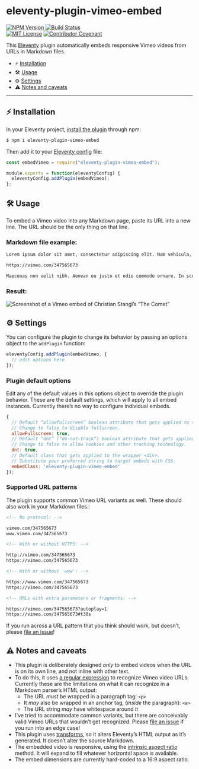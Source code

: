 # eleventy-plugin-vimeo-embed

[![NPM Version](https://img.shields.io/npm/v/eleventy-plugin-vimeo-embed?style=for-the-badge)](https://www.npmjs.com/package/eleventy-plugin-vimeo-embed)
[![Build Status](https://img.shields.io/travis/gfscott/eleventy-plugin-vimeo-embed?style=for-the-badge)](https://travis-ci.org/github/gfscott/eleventy-plugin-vimeo-embed)\
[![MIT License](https://img.shields.io/github/license/gfscott/eleventy-plugin-vimeo-embed?style=for-the-badge)](https://github.com/gfscott/eleventy-plugin-vimeo-embed/blob/master/LICENSE)
[![Contributor Covenant](https://img.shields.io/badge/Contributor%20Covenant-v2.0-ff69b4.svg?style=for-the-badge)](CODE_OF_CONDUCT.md)

This [Eleventy](https://www.11ty.dev/) plugin automatically embeds responsive Vimeo videos from URLs in Markdown files.

- ⚡️ [Installation](#install-in-eleventy)
- 🛠 [Usage](#usage)
- ⚙️ [Settings](#settings)
- ⚠️ [Notes and caveats](#notes-and-caveats)

---

## ⚡️ Installation

In your Eleventy project, [install the plugin](https://www.11ty.dev/docs/plugins/#adding-a-plugin) through npm:

```sh
$ npm i eleventy-plugin-vimeo-embed
```

Then add it to your [Eleventy config](https://www.11ty.dev/docs/config/) file:

```javascript
const embedVimeo = require("eleventy-plugin-vimeo-embed");

module.exports = function(eleventyConfig) {
  eleventyConfig.addPlugin(embedVimeo);
};
```

## 🛠 Usage

To embed a Vimeo video into any Markdown page, paste its URL into a new line. The URL should be the only thing on that line.

### Markdown file example:

```markdown
Lorem ipsum dolor sit amet, consectetur adipiscing elit. Nam vehicula, elit vel condimentum porta, purus.

https://vimeo.com/347565673

Maecenas non velit nibh. Aenean eu justo et odio commodo ornare. In scelerisque sapien at.
```

### Result:

![Screenshot of a Vimeo embed of Christian Stangl’s “The Comet”](https://user-images.githubusercontent.com/547470/75613532-cd3ff280-5afc-11ea-865a-1e02d41b2957.png)

## ⚙️ Settings

You can configure the plugin to change its behavior by passing an options object to the `addPlugin` function:

```javascript
eleventyConfig.addPlugin(embedVimeo, {
  // edit options here
});
```

### Plugin default options

Edit any of the default values in this options object to override the plugin behavior. These are the default settings, which will apply to all embed instances. Currently there’s no way to configure individual embeds.

```javascript
{
  // Default “allowfullscreen” boolean attribute that gets applied to the embed <iframe>.
  // Change to false to disable fullscreen.
  allowFullscreen: true,
  // Default “dnt” (“do-not-track”) boolean attribute that gets applied to the embed URL.
  // Change to false to allow cookies and other tracking technology.
  dnt: true,
  // Default class that gets applied to the wrapper <div>.
  // Substitute your preferred string to target embeds with CSS.
  embedClass: 'eleventy-plugin-vimeo-embed'
});
```

### Supported URL patterns

The plugin supports common Vimeo URL variants as well. These should also work in your Markdown files.:

```markdown
<!-- No protocol: -->

vimeo.com/347565673
www.vimeo.com/347565673

<!-- With or without HTTPS: -->

http://vimeo.com/347565673
https://vimeo.com/347565673

<!-- With or without 'www': -->

https://www.vimeo.com/347565673
https://vimeo.com/347565673

<!-- URLs with extra parameters or fragments: -->

https://vimeo.com/347565673?autoplay=1
https://vimeo.com/347565673#t30s
```

If you run across a URL pattern that you think should work, but doesn’t, please [file an issue](https://github.com/gfscott/eleventy-plugin-vimeo-embed/issues/new)!

## ⚠️ Notes and caveats

- This plugin is deliberately designed _only_ to embed videos when the URL is on its own line, and not inline with other text.
- To do this, it uses [a regular expression](https://regex101.com/r/wSkwtj/13) to recognize Vimeo video URLs. Currently these are the limitations on what it can recognize in a Markdown parser’s HTML output:
  - The URL *must* be wrapped in a paragraph tag: `<p>`
  - It *may* also be wrapped in an anchor tag, (*inside* the paragraph): `<a>`
  - The URL string *may* have whitespace around it
- I’ve tried to accommodate common variants, but there are conceivably valid Vimeo URLs that wouldn’t get recognized. Please [file an issue](https://github.com/gfscott/eleventy-plugin-vimeo-embed/issues/new) if you run into an edge case!
- This plugin uses [transforms](https://www.11ty.dev/docs/config/#transforms), so it alters Eleventy’s HTML output as it’s generated. It doesn’t alter the source Markdown.
- The embedded video is responsive, using the [intrinsic aspect ratio](https://codepen.io/gfscott/pen/qpKqZR?editors=1100) method. It will expand to fill whatever horizontal space is available.
- The embed dimensions are currently hard-coded to a 16:9 aspect ratio.
